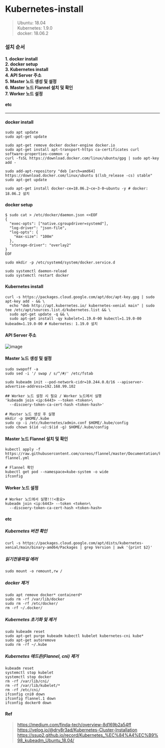 # Kubernetes-install

> Ubuntu: 18.04 <br/>Kubernetes: 1.9.0 <br/> docker: 18.06.2

### 설치 순서
#### 1. docker install <br/> 2. docker setup<br/>3. Kubernetes install<br/>4. API Server 주소<br/>5. Master 노드 생성 및 설정<br/>6. Master 노드 Flannel 설치 및 확인<br/>7. Worker 노드 설정 <br/><br/> etc


------------
#### docker install
```
sudo apt update
sudo apt-get update

sudo apt-get remove docker docker-engine docker.io
sudo apt-get install apt-transport-https ca-certificates curl software-properties-common -y
curl -fsSL https://download.docker.com/linux/ubuntu/gpg | sudo apt-key add -

sudo add-apt-repository "deb [arch=amd64] https://download.docker.com/linux/ubuntu $(lsb_release -cs) stable"
sudo apt-get update

sudo apt-get install docker-ce=18.06.2~ce~3-0~ubuntu -y # docker: 18.06.2 설치
```

#### docker setup
```ubuntu
$ sudo cat > /etc/docker/daemon.json <<EOF
{
  "exec-opts": ["native.cgroupdriver=systemd"],
  "log-driver": "json-file",
  "log-opts": {
    "max-size": "100m"
  },
  "storage-driver": "overlay2"
}
EOF

sudo mkdir -p /etc/systemd/system/docker.service.d

sudo systemctl daemon-reload
sudo systemctl restart docker
```

#### Kubernetes install
```
curl -s https://packages.cloud.google.com/apt/doc/apt-key.gpg | sudo apt-key add - && \
  echo "deb http://apt.kubernetes.io/ kubernetes-xenial main" | sudo tee /etc/apt/sources.list.d/kubernetes.list && \
  sudo apt-get update -q && \
  sudo apt-get install -qy kubelet=1.19.0-00 kubectl=1.19.0-00 kubeadm=1.19.0-00 # Kubernetes: 1.19.0 설치
```

#### API Server 주소
  ![image](https://user-images.githubusercontent.com/37894081/147641971-4bd11ecb-eed1-4400-b62a-78a535a24fdf.png)
#### Master 노드 생성 및 설정
```
sudo swapoff -a
sudo sed -i '/ swap / s/^/#/' /etc/fstab

sudo kubeadm init --pod-network-cidr=10.244.0.0/16 --apiserver-advertise-address=192.168.99.102

## Worker 노드 설정 시 필요 / Worker 노드에서 실행
'kubeadm join <ip:6443> --token <token>\
  --discoery-token-ca-cert-hash <token-hash>'

# Master 노드 생성 후 실행
mkdir -p $HOME/.kube 
sudo cp -i /etc/kubernetes/admin.conf $HOME/.kube/config
sudo chown $(id -u):$(id -g) $HOME/.kube/config
```

#### Master 노드 Flannel 설치 및 확인
```
kubectl apply -f https://raw.githubusercontent.com/coreos/flannel/master/Documentation/kube-flannel.yml

# Flannel 확인
kubectl get pod --namespace=kube-system -o wide
ifconfig
```

#### Worker 노드 설정
```
# Worker 노드에서 실행!!!<중요>
kubeadm join <ip:6443> --token <token>\
  --discoery-token-ca-cert-hash <token-hash>
```

#### etc
##### Kubernetes 버전 확인
```
curl -s https://packages.cloud.google.com/apt/dists/kubernetes-xenial/main/binary-amd64/Packages | grep Version | awk '{print $2}'
```
##### 읽기전용파일 에러
```
sudo mount -o remount,rw /
```

##### docker 제거
```
sudo apt remove docker* containerd*
sudo rm -rf /var/lib/docker
sudo rm -rf /etc/docker/
rm -rf ~/.docker/
```

##### Kubernetes 초기화 및 제거
```
sudo kubeadm reset
sudo apt-get purge kubeadm kubectl kubelet kubernetes-cni kube*
sudo apt-get autoremove  
sudo rm -rf ~/.kube
```

##### Kubernetes 애드온(Flannel, cni) 제거
```
kubeadm reset
systemctl stop kubelet
systemctl stop docker
rm -rf /var/lib/cni/
rm -rf /var/lib/kubelet/*
rm -rf /etc/cni/
ifconfig cni0 down
ifconfig flannel.1 down
ifconfig docker0 down
```

#### Ref
> https://medium.com/finda-tech/overview-8d169b2a54ff<br/>
> https://velog.io/@dry8r3ad/Kubernetes-Cluster-Installation<br/>
> https://ssup2.github.io/record/Kubernetes_%EC%84%A4%EC%B9%98_kubeadm_Ubuntu_18.04/
